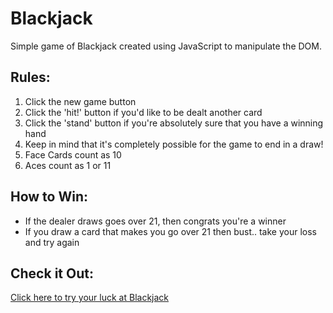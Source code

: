 # Blackjack
Simple game of Blackjack created using JavaScript to manipulate the DOM.

## Rules:

1. Click the new game button
2. Click the 'hit!' button if you'd like to be dealt another card
3. Click the 'stand' button if you're absolutely sure that you have a winning hand
4. Keep in mind that it's completely possible for the game to end in a draw!
5. Face Cards count as 10
6. Aces count as 1 or 11

## How to Win:
- If the dealer draws goes over 21, then congrats you're a winner
- If you draw a card that makes you go over 21 then bust.. take your loss and try again

## Check it Out:

[Click here to try your luck at Blackjack](https://scarrollkeene.github.io/blackjack/)
